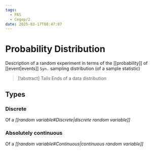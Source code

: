 ```yaml
---
tags:
  - PAS
  - Cegep/2
date: 2025-03-17T08:47:07
---
```


# Probability Distribution

Description of a random experiment in terms of the [[probability]] of [[event|events]]
`Syn.` sampling distribution (of a sample statistic)

>[!abstract] Tails
> Ends of a data distribution

## Types

### Discrete

Of a *[[random variable#Discrete|discrete random variable]]*

### Absolutely continuous

Of a *[[random variable#Continuous|continuous random variable]]*